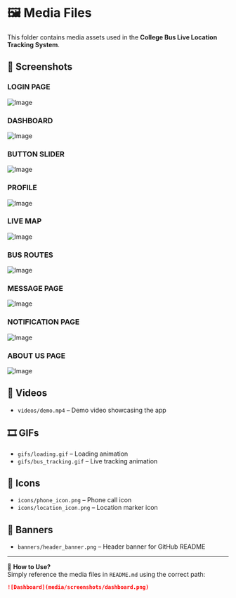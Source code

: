 # 🖼 Media Files

This folder contains media assets used in the **College Bus Live Location Tracking System**.

## 📸 Screenshots
### LOGIN PAGE

![Image](https://github.com/user-attachments/assets/2bfda925-ed04-4357-afaf-da1c5a4df62b)


### DASHBOARD

![Image](https://github.com/user-attachments/assets/42d4a805-4faf-4d23-868c-f8a89d5e4290)


### BUTTON SLIDER

![Image](https://github.com/user-attachments/assets/d59eb8df-061b-43cc-a161-39700fd92ca7)

### PROFILE

![Image](https://github.com/user-attachments/assets/fe77fef0-51f2-491d-baf9-38550837ea09)

### LIVE MAP

![Image](https://github.com/user-attachments/assets/08528b69-b9c6-4549-bb8f-e3d3a6dc7b88)

### BUS ROUTES

![Image](https://github.com/user-attachments/assets/3ac1c6c4-471f-4b58-8a38-eae3cda2118f)

### MESSAGE PAGE

![Image](https://github.com/user-attachments/assets/51ea2188-3841-47a4-bab9-df3e32a89624)

### NOTIFICATION PAGE

![Image](https://github.com/user-attachments/assets/ea63b4a4-0f79-4c78-ba6e-d1e8ccd7fe22)

 ### ABOUT US PAGE

 ![Image](https://github.com/user-attachments/assets/92fb7cf1-6a85-4edf-bf30-8583724e877d)



## 🎥 Videos
- `videos/demo.mp4` – Demo video showcasing the app

## 🎞 GIFs
- `gifs/loading.gif` – Loading animation
- `gifs/bus_tracking.gif` – Live tracking animation

## 🎨 Icons
- `icons/phone_icon.png` – Phone call icon
- `icons/location_icon.png` – Location marker icon

## 📢 Banners
- `banners/header_banner.png` – Header banner for GitHub README

---

🔹 **How to Use?**  
Simply reference the media files in `README.md` using the correct path:  
```md
![Dashboard](media/screenshots/dashboard.png)

